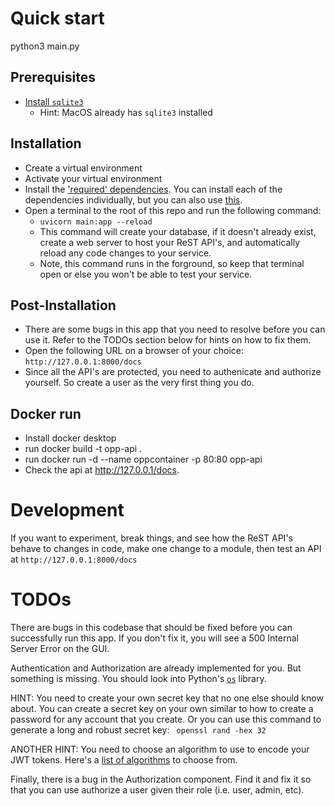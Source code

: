 # Quick start
python3 main.py

## Prerequisites
* [Install `sqlite3`](https://www.servermania.com/kb/articles/install-sqlite)
  * Hint: MacOS already has `sqlite3` installed
## Installation

* Create a virtual environment
* Activate your virtual environment
* Install the ['required' dependencies](./requirements.txt). You can install each of the dependencies individually, but you can also use [this](https://pip.pypa.io/en/stable/cli/pip_install/#cmdoption-r).
* Open a terminal to the root of this repo and run the following command:
  * `uvicorn main:app --reload`
  * This command will create your database, if it doesn't already exist, create a web server to host your ReST API's, and automatically reload any code changes to your service.
  * Note, this command runs in the forground, so keep that terminal open or else you won't be able to test your service. 

## Post-Installation

* There are some bugs in this app that you need to resolve before you can use it. Refer to the TODOs section below for hints on how to fix them.
* Open the following URL on a browser of your choice: `http://127.0.0.1:8000/docs`
* Since all the API's are protected, you need to authenicate and authorize yourself. So create a user as the very first thing you do.

## Docker run

* Install docker desktop
* run docker build -t opp-api .
* run docker run -d --name oppcontainer -p 80:80 opp-api
* Check the api at http://127.0.0.1/docs.

# Development

If you want to experiment, break things, and see how the ReST API's behave to changes in code,
make one change to a module, then test an API at `http://127.0.0.1:8000/docs`

# TODOs

There are bugs in this codebase that should be fixed before you can successfully run this app. If you don't fix it, you will see a 500 Internal Server Error on the GUI.

Authentication and Authorization are already implemented for you. But something
is missing. You should look into Python's [`os`](https://docs.python.org/3/library/os.html#os.getenv) library.

HINT: You need to create your own secret key that no one else should know about. You can create a secret key on your own
similar to how to create a password for any account that you create. Or you can use this command to generate a long and robust secret key: ` openssl rand -hex 32`

ANOTHER HINT: You need to choose an algorithm to use to encode your JWT tokens. Here's a [list of algorithms](https://github.com/mpdavis/python-jose/blob/master/jose/constants.py#L4) to choose from. 


Finally, there is a bug in the Authorization component. Find it and fix it so that you can use authorize a user given their role (i.e. user, admin, etc).

 
